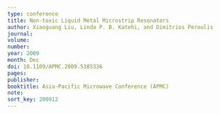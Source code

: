 ```yaml
---
type: conference
title: Non-toxic Liquid Metal Microstrip Resonators
author: Xiaoguang Liu, Linda P. B. Katehi, and Dimitrios Peroulis
journal:
volume:
number:
year: 2009
month: Dec
doi: 10.1109/APMC.2009.5385336
pages:
publisher:
booktitle: Asia-Pacific Microwave Conference (APMC)
note:
sort_key: 200912
---
```

